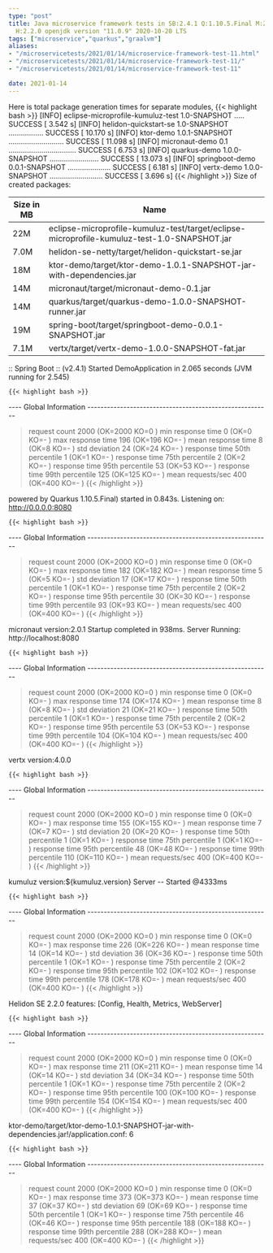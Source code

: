 ```yaml
---
type: "post"
title: Java microservice framework tests in SB:2.4.1 Q:1.10.5.Final M:2.2.3 V:4.0.0
  H:2.2.0 openjdk version "11.0.9" 2020-10-20 LTS
tags: ["microservice","quarkus","graalvm"]
aliases:
- "/microservicetests/2021/01/14/microservice-framework-test-11.html"
- "/microservicetests/2021/01/14/microservice-framework-test-11/"
- "/microservicetests/2021/01/14/microservice-framework-test-11"

date: 2021-01-14
---
```

 
Here is total package generation times for separate modules,
{{< highlight bash >}}
[INFO] eclipse-microprofile-kumuluz-test 1.0-SNAPSHOT ..... SUCCESS [  3.542 s]
[INFO] helidon-quickstart-se 1.0-SNAPSHOT ................. SUCCESS [ 10.170 s]
[INFO] ktor-demo 1.0.1-SNAPSHOT ........................... SUCCESS [ 11.098 s]
[INFO] micronaut-demo 0.1 ................................. SUCCESS [  6.753 s]
[INFO] quarkus-demo 1.0.0-SNAPSHOT ........................ SUCCESS [ 13.073 s]
[INFO] springboot-demo 0.0.1-SNAPSHOT ..................... SUCCESS [  6.181 s]
[INFO] vertx-demo 1.0.0-SNAPSHOT .......................... SUCCESS [  3.696 s]
{{< /highlight >}}
Size of created packages:

| Size in MB |  Name |
|------------|-------|
| 22M | eclipse-microprofile-kumuluz-test/target/eclipse-microprofile-kumuluz-test-1.0-SNAPSHOT.jar |
| 7.0M | helidon-se-netty/target/helidon-quickstart-se.jar |
| 18M | ktor-demo/target/ktor-demo-1.0.1-SNAPSHOT-jar-with-dependencies.jar |
| 14M | micronaut/target/micronaut-demo-0.1.jar |
| 14M | quarkus/target/quarkus-demo-1.0.0-SNAPSHOT-runner.jar |
| 19M | spring-boot/target/springboot-demo-0.0.1-SNAPSHOT.jar |
| 7.1M | vertx/target/vertx-demo-1.0.0-SNAPSHOT-fat.jar |


:: Spring Boot :: (v2.4.1) Started DemoApplication in 2.065 seconds (JVM running for 2.545)

    {{< highlight bash >}}
---- Global Information --------------------------------------------------------
> request count                                       2000 (OK=2000   KO=0     )
> min response time                                      0 (OK=0      KO=-     )
> max response time                                    196 (OK=196    KO=-     )
> mean response time                                     8 (OK=8      KO=-     )
> std deviation                                         24 (OK=24     KO=-     )
> response time 50th percentile                          1 (OK=1      KO=-     )
> response time 75th percentile                          2 (OK=2      KO=-     )
> response time 95th percentile                         53 (OK=53     KO=-     )
> response time 99th percentile                        125 (OK=125    KO=-     )
> mean requests/sec                                    400 (OK=400    KO=-     )
{{< /highlight >}}

powered by Quarkus 1.10.5.Final) started in 0.843s. Listening on: http://0.0.0.0:8080

    {{< highlight bash >}}
---- Global Information --------------------------------------------------------
> request count                                       2000 (OK=2000   KO=0     )
> min response time                                      0 (OK=0      KO=-     )
> max response time                                    182 (OK=182    KO=-     )
> mean response time                                     5 (OK=5      KO=-     )
> std deviation                                         17 (OK=17     KO=-     )
> response time 50th percentile                          1 (OK=1      KO=-     )
> response time 75th percentile                          2 (OK=2      KO=-     )
> response time 95th percentile                         30 (OK=30     KO=-     )
> response time 99th percentile                         93 (OK=93     KO=-     )
> mean requests/sec                                    400 (OK=400    KO=-     )
{{< /highlight >}}

micronaut version:2.0.1 Startup completed in 938ms. Server Running: http://localhost:8080

    {{< highlight bash >}}
---- Global Information --------------------------------------------------------
> request count                                       2000 (OK=2000   KO=0     )
> min response time                                      0 (OK=0      KO=-     )
> max response time                                    174 (OK=174    KO=-     )
> mean response time                                     8 (OK=8      KO=-     )
> std deviation                                         21 (OK=21     KO=-     )
> response time 50th percentile                          1 (OK=1      KO=-     )
> response time 75th percentile                          2 (OK=2      KO=-     )
> response time 95th percentile                         53 (OK=53     KO=-     )
> response time 99th percentile                        104 (OK=104    KO=-     )
> mean requests/sec                                    400 (OK=400    KO=-     )
{{< /highlight >}}

vertx version:4.0.0

    {{< highlight bash >}}
---- Global Information --------------------------------------------------------
> request count                                       2000 (OK=2000   KO=0     )
> min response time                                      0 (OK=0      KO=-     )
> max response time                                    155 (OK=155    KO=-     )
> mean response time                                     7 (OK=7      KO=-     )
> std deviation                                         20 (OK=20     KO=-     )
> response time 50th percentile                          1 (OK=1      KO=-     )
> response time 75th percentile                          1 (OK=1      KO=-     )
> response time 95th percentile                         48 (OK=48     KO=-     )
> response time 99th percentile                        110 (OK=110    KO=-     )
> mean requests/sec                                    400 (OK=400    KO=-     )
{{< /highlight >}}

kumuluz version:${kumuluz.version} Server -- Started @4333ms

    {{< highlight bash >}}
---- Global Information --------------------------------------------------------
> request count                                       2000 (OK=2000   KO=0     )
> min response time                                      0 (OK=0      KO=-     )
> max response time                                    226 (OK=226    KO=-     )
> mean response time                                    14 (OK=14     KO=-     )
> std deviation                                         36 (OK=36     KO=-     )
> response time 50th percentile                          1 (OK=1      KO=-     )
> response time 75th percentile                          2 (OK=2      KO=-     )
> response time 95th percentile                        102 (OK=102    KO=-     )
> response time 99th percentile                        178 (OK=178    KO=-     )
> mean requests/sec                                    400 (OK=400    KO=-     )
{{< /highlight >}}

Helidon SE 2.2.0 features: [Config, Health, Metrics, WebServer]

    {{< highlight bash >}}
---- Global Information --------------------------------------------------------
> request count                                       2000 (OK=2000   KO=0     )
> min response time                                      0 (OK=0      KO=-     )
> max response time                                    211 (OK=211    KO=-     )
> mean response time                                    14 (OK=14     KO=-     )
> std deviation                                         34 (OK=34     KO=-     )
> response time 50th percentile                          1 (OK=1      KO=-     )
> response time 75th percentile                          2 (OK=2      KO=-     )
> response time 95th percentile                        100 (OK=100    KO=-     )
> response time 99th percentile                        154 (OK=154    KO=-     )
> mean requests/sec                                    400 (OK=400    KO=-     )
{{< /highlight >}}

ktor-demo/target/ktor-demo-1.0.1-SNAPSHOT-jar-with-dependencies.jar!/application.conf: 6

    {{< highlight bash >}}
---- Global Information --------------------------------------------------------
> request count                                       2000 (OK=2000   KO=0     )
> min response time                                      0 (OK=0      KO=-     )
> max response time                                    373 (OK=373    KO=-     )
> mean response time                                    37 (OK=37     KO=-     )
> std deviation                                         69 (OK=69     KO=-     )
> response time 50th percentile                          1 (OK=1      KO=-     )
> response time 75th percentile                         46 (OK=46     KO=-     )
> response time 95th percentile                        188 (OK=188    KO=-     )
> response time 99th percentile                        288 (OK=288    KO=-     )
> mean requests/sec                                    400 (OK=400    KO=-     )
{{< /highlight >}}
